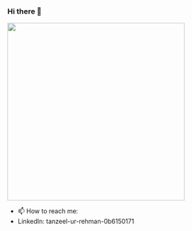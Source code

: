 ### Hi there 👋

<img src="https://github-readme-stats.vercel.app/api?username=Tanzeel-khan&show_icons=true&theme=ADD_THEME_HERE" width="400">


- 📫 How to reach me:
- LinkedIn: tanzeel-ur-rehman-0b6150171

